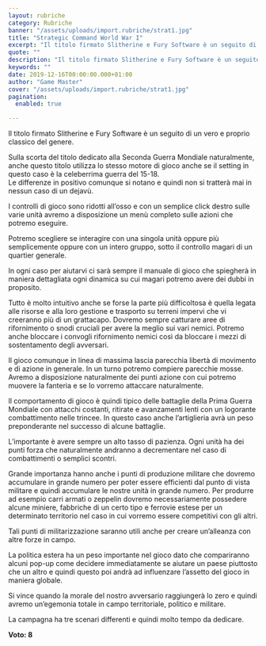 ```yaml
---
layout: rubriche
category: Rubriche
banner: "/assets/uploads/import.rubriche/strat1.jpg"
title: "Strategic Command World War I"
excerpt: "Il titolo firmato Slitherine e Fury Software è un seguito di un vero e proprio classico del genere. Sulla scorta del titolo dedicato alla Seconda Guerra Mondiale naturalmente, anche questo titolo utilizza lo stesso motore di gioco anche se il setting in questo caso è la celeberrima guerra del 15-18. Le differenze in positivo comunque [&hellip"
quote: ""
description: "Il titolo firmato Slitherine e Fury Software è un seguito di un vero e proprio classico del genere. Sulla scorta del titolo dedicato alla Seconda Guerra Mondiale naturalmente, anche questo titolo utilizza lo stesso motore di gioco anche se il setting in questo caso è la celeberrima guerra del 15-18. Le differenze in positivo comunque [&hellip"
keywords: ""
date: 2019-12-16T00:00:00.000+01:00
author: "Game Master"
cover: "/assets/uploads/import.rubriche/strat1.jpg"
pagination:
  enabled: true

---
```


Il titolo firmato Slitherine e Fury Software è un seguito di un vero e proprio classico del genere.

Sulla scorta del titolo dedicato alla Seconda Guerra Mondiale naturalmente, anche questo titolo utilizza lo stesso motore di gioco anche se il setting in questo caso è la celeberrima guerra del 15-18.  
Le differenze in positivo comunque si notano e quindi non si tratterà mai in nessun caso di un dejavù.

I controlli di gioco sono ridotti all’osso e con un semplice click destro sulle varie unità avremo a disposizione un menù completo sulle azioni che potremo eseguire.

Potremo scegliere se interagire con una singola unità oppure più semplicemente oppure con un intero gruppo, sotto il controllo magari di un quartier generale.

In ogni caso per aiutarvi ci sarà sempre il manuale di gioco che spiegherà in maniera dettagliata ogni dinamica su cui magari potremo avere dei dubbi in proposito.

Tutto è molto intuitivo anche se forse la parte più difficoltosa è quella legata alle risorse e alla loro gestione e trasporto su terreni impervi che vi creeranno più di un grattacapo. Dovremo sempre catturare aree di rifornimento o snodi cruciali per avere la meglio sui vari nemici. Potremo anche bloccare i convogli rifornimento nemici così da bloccare i mezzi di sostentamento degli avversari.

Il gioco comunque in linea di massima lascia parecchia libertà di movimento e di azione in generale. In un turno potremo compiere parecchie mosse. Avremo a disposizione naturalmente dei punti azione con cui potremo muovere la fanteria e se lo vorremo attaccare naturalmente.

Il comportamento di gioco è quindi tipico delle battaglie della Prima Guerra Mondiale con attacchi costanti, ritirate e avanzamenti lenti con un logorante combattimento nelle trincee. In questo caso anche l’artiglieria avrà un peso preponderante nel successo di alcune battaglie.

L’importante è avere sempre un alto tasso di pazienza. Ogni unità ha dei punti forza che naturalmente andranno a decrementare nel caso di combattimenti o semplici scontri.

Grande importanza hanno anche i punti di produzione militare che dovremo accumulare in grande numero per poter essere efficienti dal punto di vista militare e quindi accumulare le nostre unità in grande numero. Per produrre ad esempio carri armati o zeppelin dovremo necessariamente possedere alcune miniere, fabbriche di un certo tipo e ferrovie estese per un determinato territorio nel caso in cui vorremo essere competitivi con gli altri.

Tali punti di militarizzazione saranno utili anche per creare un’alleanza con altre forze in campo.

La politica estera ha un peso importante nel gioco dato che compariranno alcuni pop-up come decidere immediatamente se aiutare un paese piuttosto che un altro e quindi questo poi andrà ad influenzare l’assetto del gioco in maniera globale.

Si vince quando la morale del nostro avversario raggiungerà lo zero e quindi avremo un’egemonia totale in campo territoriale, politico e militare.

La campagna ha tre scenari differenti e quindi molto tempo da dedicare.

**Voto: 8**